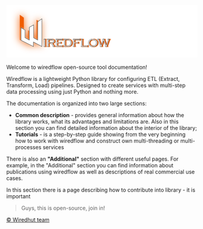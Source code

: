 <img src="https://raw.githubusercontent.com/wiredhut/wiredflow/main/docs/media/wiredflow.png" width="800"/>

Welcome to wiredflow open-source tool documentation! 

Wiredflow is a lightweight Python library for configuring ETL (Extract, Transform, Load) pipelines. 
Designed to create services with multi-step data processing using just Python and nothing more.

The documentation is organized into two large sections: 

- **Common description** - provides general information about how the library works, what its advantages and limitations are. 
  Also in this section you can find detailed information about the interior of the library;
- **Tutorials** - is a step-by-step guide showing from the very beginning how to work
  with wiredflow and construct own multi-threading or multi-processes services

There is also an **"Additional"** section with different useful pages. 
For example, in the "Additional" section you can find information about publications 
using wiredflow as well as descriptions of real commercial use cases.

In this section there is a page describing how to contribute into library - it is important 

> Guys, this is open-source, join in!

[© Wiredhut team](https://wiredhut.com/)